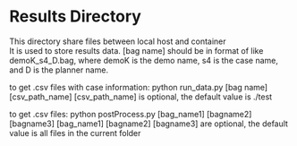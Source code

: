 # Results Directory
This directory share files between local host and container  
It is used to store results data.
[bag name] should be in format of like demoK_s4_D.bag, where demoK is the demo name, s4 is the case name, and D is the planner name.

to get .csv files with case information:	python run_data.py [bag name] [csv_path_name]
						[csv_path_name] is optional, the default value is ./test

to get .csv files:				python postProcess.py [bag_name1] [bagname2] [bagname3]
						[bag_name1] [bagname2] [bagname3] are optional, the default value is all files in the current folder
